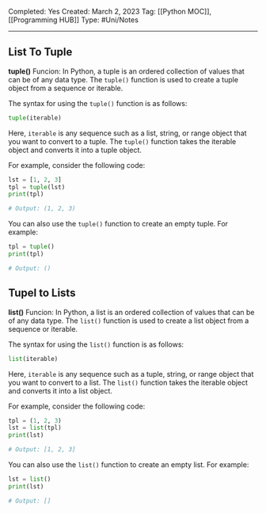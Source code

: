 Completed: Yes
Created: March 2, 2023
Tag: [[Python MOC]], [[Programming HUB]]
Type: #Uni/Notes 

---
## List To Tuple

**tuple()** Funcion:
In Python, a tuple is an ordered collection of values that can be of any data type. The `tuple()` function is used to create a tuple object from a sequence or iterable.

The syntax for using the `tuple()` function is as follows:

```python
tuple(iterable)
```

Here, `iterable` is any sequence such as a list, string, or range object that you want to convert to a tuple. The `tuple()` function takes the iterable object and converts it into a tuple object.

For example, consider the following code:

```python
lst = [1, 2, 3]
tpl = tuple(lst)
print(tpl)

# Output: (1, 2, 3)
```

You can also use the `tuple()` function to create an empty tuple. For example:

```python
tpl = tuple()
print(tpl)

# Output: ()
```


## Tupel to Lists

**list()** Funcion:
In Python, a list is an ordered collection of values that can be of any data type. The `list()` function is used to create a list object from a sequence or iterable.

The syntax for using the `list()` function is as follows:

```python
list(iterable)
```

Here, `iterable` is any sequence such as a tuple, string, or range object that you want to convert to a list. The `list()` function takes the iterable object and converts it into a list object.

For example, consider the following code:

```python
tpl = (1, 2, 3)
lst = list(tpl)
print(lst)

# Output: [1, 2, 3]
```

You can also use the `list()` function to create an empty list. For example:

```python
lst = list()
print(lst)

# Output: []
```